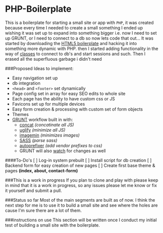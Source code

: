 PHP-Boilerplate
===============
This is a boilerplate for starting a small site or app with `PHP`, it was created because every time I needed to create a small something I ended up wishing it was set up to expand into something bigger i.e. now I need to set up GRUNT, or I need to connect to a db so now lets code that out...  It was started by downloading the [HTML5 boilerplate](http://html5boilerplate.com/) and hacking it into something more dynamic with PHP. then I started adding functionality in the way of [classes](http://www.php.net/manual/en/language.oop5.php) to connect to db's and start sessions and such. Then I erased all the superfluous garbage i didn't need

###Proposed Ideas to implement:

- Easy navigation set up
- db integration
- `<head>` and `<footer>` set dynamically
- Page config set in array for easy SEO edits to whole site
- Each page has the ability to have custom css or JS
- Favicons set up for multiple devices
- Easy form creation & processing with custom set of form objects
- Themes
- [GRUNT](http://gruntjs.com/) workflow built in with: 
    - [concat](https://www.npmjs.org/package/grunt-contrib-concat) *(concatinate all JS)*
    - [uglify](https://www.npmjs.org/package/grunt-contrib-uglify) *(minimize all JS)*
    - [imagemin](https://www.npmjs.org/package/grunt-contrib-imagemin) *(minimizes images)*
    - [SASS](http://sass-lang.com/) *(parse sass)*
    - [autoprefixer](https://www.npmjs.org/package/grunt-autoprefixer) *(add vendor prefixes to css)*
    - GRUNT will also [watch](https://www.npmjs.org/package/grunt-contrib-watch) for changes as well

####To-Do's
[ ] Log-in system prebuilt
[ ] Install script for db creation
[ ] Backend form for easy creation of new pages
[ ] Create first base theme & pages **(index, about, contact-form)**

###This is a work in progress
If you plan to clone and play with please keep in mind that it is a work in progress, so any issues please let me know or fix it yourself and submit a pull.

###Status so far
Most of the main segments are built as of now. I think the next step for me is to use it to build a small site and see where the holes are cause I'm sure there are a lot of them.

###instructions on use
This section will be written once I conduct my initial test of building a small site with the boilerplate.